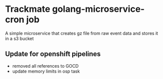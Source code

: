 # Trackmate golang-microservice-cron job
A simple microservice that creates gz file from raw event data and stores it in a s3 bucket

## Update for openshift pipelines
- removed all references to GOCD
- update memory limits in osp task
